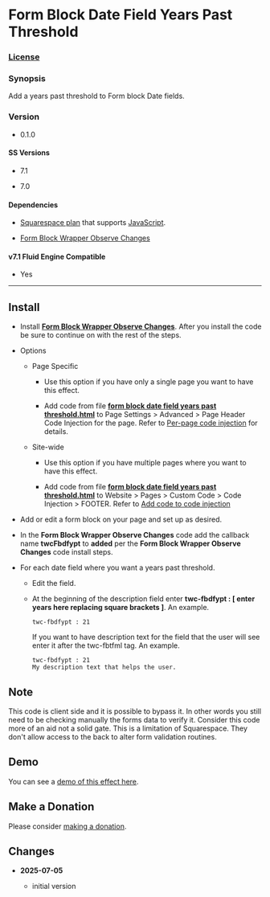 # Form Block Date Field Years Past Threshold

### [License][1]

### Synopsis

Add a years past threshold to Form block Date fields.

### Version

  * 0.1.0

#### SS Versions

  * 7.1
  
  * 7.0

#### Dependencies

  * [Squarespace plan][2] that supports [JavaScript][3].
  
  * [Form Block Wrapper Observe Changes][4]

#### v7.1 Fluid Engine Compatible

  * Yes

---

## Install

* Install **[Form Block Wrapper Observe Changes][5]**. After you install the
  code be sure to continue on with the rest of the steps.
  
* Options

  * Page Specific
  
    * Use this option if you have only a single page you want to have this
      effect.
      
    * Add code from file **[form block date field years past
      threshold.html][6]** to Page Settings > Advanced > Page Header Code
      Injection for the page. Refer to [Per-page code injection][7] for details.
      
  * Site-wide
  
    * Use this option if you have multiple pages where you want to have this
      effect.
      
    * Add code from file **[form block date field years past
      threshold.html][6]** to Website > Pages > Custom Code > Code Injection >
      FOOTER. Refer to [Add code to code injection][8]
      
* Add or edit a form block on your page and set up as desired.
  
* In the **Form Block Wrapper Observe Changes** code add the callback name
  **twcFbdfypt** to **added** per the **Form Block Wrapper Observe Changes**
  code install steps.
  
* For each date field where you want a years past threshold.
  
  * Edit the field.
    
  * At the beginning of the description field enter **twc-fbdfypt : [ enter
    years here replacing square brackets ]**. An example.
    
    ```text
    twc-fbdfypt : 21
    ```
    
    If you want to have description text for the field that the user will see
    enter it after the twc-fbtfml tag. An example.
    
    ```text
    twc-fbdfypt : 21
    My description text that helps the user.
    ```

## Note

This code is client side and it is possible to bypass it. In other words you
still need to be checking manually the forms data to verify it. Consider this
code more of an aid not a solid gate. This is a limitation of Squarespace. They
don't allow access to the back to alter form validation routines. 

## Demo

You can see a [demo of this effect here][9].

## Make a Donation

Please consider [making a donation][10].

## Changes

<!-- * **2025-04-09**

  * updated to work with Form Block Wrapper Observe Changes v0.4.0
  * remove dependency on jQuery
  * bumped version to 0.4.0
  -->
* **2025-07-05**

  * initial version

[1]: https://github.com/tomsWebConsulting/twcsl/blob/main/LICENSE.txt#L1
[2]: https://www.squarespace.com/pricing
[3]: https://en.wikipedia.org/wiki/JavaScript
[4]: https://github.com/tomsWebConsulting/twcsl/tree/main/Block/Form/Form%20Block%20Wrapper%20Observe%20Changes
[5]: https://github.com/tomsWebConsulting/twcsl/tree/main/Block/Form/Form%20Block%20Wrapper%20Observe%20Changes#form-block-wrapper-observe-changes
[6]: form%20block%20date%20field%20years%20past%20threshold.html#L1
[7]: https://support.squarespace.com/hc/en-us/articles/205815908-Using-code-injection#toc-per-page-code-injection
[8]: https://support.squarespace.com/hc/en-us/articles/205815908-Using-code-injection#toc-add-code-to-code-injection
[9]: https://toms-web-consulting-demos.squarespace.com/form-block-date-field-years-past-threshold?password=twcdemos
[10]: https://github.com/tomsWebConsulting/twcsl#make-a-donation
